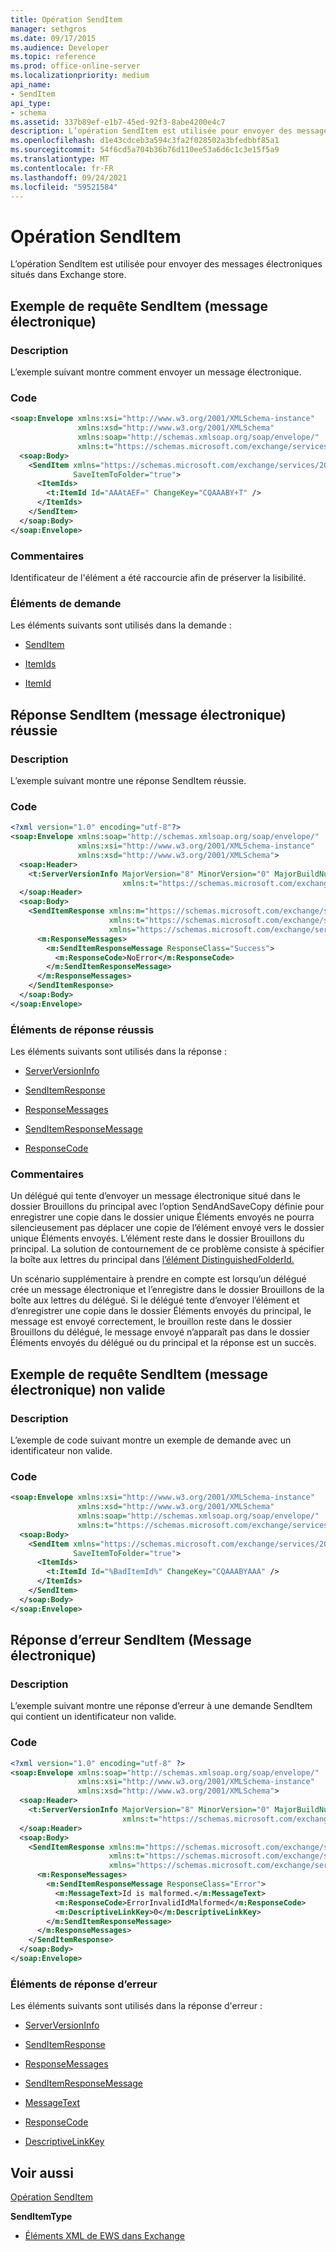 ```yaml
---
title: Opération SendItem
manager: sethgros
ms.date: 09/17/2015
ms.audience: Developer
ms.topic: reference
ms.prod: office-online-server
ms.localizationpriority: medium
api_name:
- SendItem
api_type:
- schema
ms.assetid: 337b89ef-e1b7-45ed-92f3-8abe4200e4c7
description: L’opération SendItem est utilisée pour envoyer des messages électroniques situés dans Exchange store.
ms.openlocfilehash: d1e43cdceb3a594c3fa2f028502a3bfedbbf85a1
ms.sourcegitcommit: 54f6cd5a704b36b76d110ee53a6d6c1c3e15f5a9
ms.translationtype: MT
ms.contentlocale: fr-FR
ms.lasthandoff: 09/24/2021
ms.locfileid: "59521584"
---
```

# <a name="senditem-operation"></a>Opération SendItem

L’opération SendItem est utilisée pour envoyer des messages électroniques situés dans Exchange store.
  
## <a name="senditem-e-mail-message-request-example"></a>Exemple de requête SendItem (message électronique)

### <a name="description"></a>Description

L’exemple suivant montre comment envoyer un message électronique.
  
### <a name="code"></a>Code

```XML
<soap:Envelope xmlns:xsi="http://www.w3.org/2001/XMLSchema-instance" 
               xmlns:xsd="http://www.w3.org/2001/XMLSchema" 
               xmlns:soap="http://schemas.xmlsoap.org/soap/envelope/" 
               xmlns:t="https://schemas.microsoft.com/exchange/services/2006/types">
  <soap:Body>
    <SendItem xmlns="https://schemas.microsoft.com/exchange/services/2006/messages" 
              SaveItemToFolder="true">
      <ItemIds>
        <t:ItemId Id="AAAtAEF=" ChangeKey="CQAAABY+T" />
      </ItemIds>
    </SendItem>
  </soap:Body>
</soap:Envelope>
```

### <a name="comments"></a>Commentaires

Identificateur de l'élément a été raccourcie afin de préserver la lisibilité.
  
### <a name="request-elements"></a>Éléments de demande

Les éléments suivants sont utilisés dans la demande :
  
- [SendItem](senditem.md)
    
- [ItemIds](itemids.md)
    
- [ItemId](itemid.md)
    
## <a name="successful-senditem-e-mail-message-response"></a>Réponse SendItem (message électronique) réussie

### <a name="description"></a>Description

L’exemple suivant montre une réponse SendItem réussie.
  
### <a name="code"></a>Code

```XML
<?xml version="1.0" encoding="utf-8"?>
<soap:Envelope xmlns:soap="http://schemas.xmlsoap.org/soap/envelope/" 
               xmlns:xsi="http://www.w3.org/2001/XMLSchema-instance" 
               xmlns:xsd="http://www.w3.org/2001/XMLSchema">
  <soap:Header>
    <t:ServerVersionInfo MajorVersion="8" MinorVersion="0" MajorBuildNumber="602" MinorBuildNumber="0" 
                         xmlns:t="https://schemas.microsoft.com/exchange/services/2006/types" />
  </soap:Header>
  <soap:Body>
    <SendItemResponse xmlns:m="https://schemas.microsoft.com/exchange/services/2006/messages" 
                      xmlns:t="https://schemas.microsoft.com/exchange/services/2006/types" 
                      xmlns="https://schemas.microsoft.com/exchange/services/2006/messages">
      <m:ResponseMessages>
        <m:SendItemResponseMessage ResponseClass="Success">
          <m:ResponseCode>NoError</m:ResponseCode>
        </m:SendItemResponseMessage>
      </m:ResponseMessages>
    </SendItemResponse>
  </soap:Body>
</soap:Envelope>
```

### <a name="successful-response-elements"></a>Éléments de réponse réussis

Les éléments suivants sont utilisés dans la réponse :
  
- [ServerVersionInfo](serverversioninfo.md)
    
- [SendItemResponse](senditemresponse.md)
    
- [ResponseMessages](responsemessages.md)
    
- [SendItemResponseMessage](senditemresponsemessage.md)
    
- [ResponseCode](responsecode.md)
    
### <a name="comments"></a>Commentaires

Un délégué qui tente d’envoyer un message électronique situé dans le dossier Brouillons du principal avec l’option SendAndSaveCopy définie pour enregistrer une copie dans le dossier unique Éléments envoyés ne pourra silencieusement pas déplacer une copie de l’élément envoyé vers le dossier unique Éléments envoyés. L’élément reste dans le dossier Brouillons du principal. La solution de contournement de ce problème consiste à spécifier la boîte aux lettres du principal dans [l’élément DistinguishedFolderId.](distinguishedfolderid.md) 
  
Un scénario supplémentaire à prendre en compte est lorsqu’un délégué crée un message électronique et l’enregistre dans le dossier Brouillons de la boîte aux lettres du délégué. Si le délégué tente d’envoyer l’élément et d’enregistrer une copie dans le dossier Éléments envoyés du principal, le message est envoyé correctement, le brouillon reste dans le dossier Brouillons du délégué, le message envoyé n’apparaît pas dans le dossier Éléments envoyés du délégué ou du principal et la réponse est un succès.
  
## <a name="invalid-senditem-e-mail-message-request-example"></a>Exemple de requête SendItem (message électronique) non valide

### <a name="description"></a>Description

L’exemple de code suivant montre un exemple de demande avec un identificateur non valide.
  
### <a name="code"></a>Code

```XML
<soap:Envelope xmlns:xsi="http://www.w3.org/2001/XMLSchema-instance" 
               xmlns:xsd="http://www.w3.org/2001/XMLSchema" 
               xmlns:soap="http://schemas.xmlsoap.org/soap/envelope/" 
               xmlns:t="https://schemas.microsoft.com/exchange/services/2006/types">
  <soap:Body>
    <SendItem xmlns="https://schemas.microsoft.com/exchange/services/2006/messages" 
              SaveItemToFolder="true">
      <ItemIds>
        <t:ItemId Id="%BadItemId%" ChangeKey="CQAAABYAAA" />
      </ItemIds>
    </SendItem>
  </soap:Body>
</soap:Envelope>
```

## <a name="senditem-e-mail-message-error-response"></a>Réponse d’erreur SendItem (Message électronique)

### <a name="description"></a>Description

L’exemple suivant montre une réponse d’erreur à une demande SendItem qui contient un identificateur non valide.
  
### <a name="code"></a>Code

```XML
<?xml version="1.0" encoding="utf-8" ?>
<soap:Envelope xmlns:soap="http://schemas.xmlsoap.org/soap/envelope/" 
               xmlns:xsi="http://www.w3.org/2001/XMLSchema-instance" 
               xmlns:xsd="http://www.w3.org/2001/XMLSchema">
  <soap:Header>
    <t:ServerVersionInfo MajorVersion="8" MinorVersion="0" MajorBuildNumber="602" MinorBuildNumber="0" 
                         xmlns:t="https://schemas.microsoft.com/exchange/services/2006/types" />
  </soap:Header>
  <soap:Body>
    <SendItemResponse xmlns:m="https://schemas.microsoft.com/exchange/services/2006/messages" 
                      xmlns:t="https://schemas.microsoft.com/exchange/services/2006/types" 
                      xmlns="https://schemas.microsoft.com/exchange/services/2006/messages">
      <m:ResponseMessages>
        <m:SendItemResponseMessage ResponseClass="Error">
          <m:MessageText>Id is malformed.</m:MessageText>
          <m:ResponseCode>ErrorInvalidIdMalformed</m:ResponseCode>
          <m:DescriptiveLinkKey>0</m:DescriptiveLinkKey>
        </m:SendItemResponseMessage>
      </m:ResponseMessages>
    </SendItemResponse>
  </soap:Body>
</soap:Envelope>
```

### <a name="error-response-elements"></a>Éléments de réponse d’erreur

Les éléments suivants sont utilisés dans la réponse d'erreur :
  
- [ServerVersionInfo](serverversioninfo.md)
    
- [SendItemResponse](senditemresponse.md)
    
- [ResponseMessages](responsemessages.md)
    
- [SendItemResponseMessage](senditemresponsemessage.md)
    
- [MessageText](messagetext.md)
    
- [ResponseCode](responsecode.md)
    
- [DescriptiveLinkKey](descriptivelinkkey.md)
    
## <a name="see-also"></a>Voir aussi



[Opération SendItem](senditem-operation.md)
  
 **SendItemType**


- [Éléments XML de EWS dans Exchange](ews-xml-elements-in-exchange.md)

